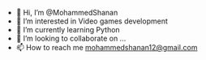 - 👋 Hi, I’m @MohammedShanan
- 👀 I’m interested in Video games development
- 🌱 I’m currently learning Python
- 💞️ I’m looking to collaborate on ...
- 📫 How to reach me mohammedshanan12@gmail.com

<!---
MohammedShanan/MohammedShanan is a ✨ special ✨ repository because its `README.md` (this file) appears on your GitHub profile.
You can click the Preview link to take a look at your changes.
--->
